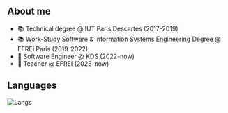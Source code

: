## About me

- 📚 Technical degree @ IUT Paris Descartes (2017-2019)
- 📚 Work-Study Software & Information Systems Engineering Degree @ EFREI Paris (2019-2022)
- 💼 Software Engineer @ KDS (2022-now)
- 📐 Teacher @ EFREI (2023-now)

## Languages 

![Langs](https://github-readme-stats.vercel.app/api/top-langs/?username=Ombrelin&layout=compact&langs_count=20&theme=dark)
